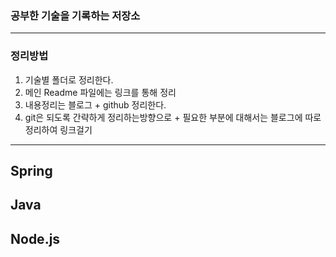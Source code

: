 ### 공부한 기술을 기록하는 저장소
----

### 정리방법
1. 기술별 폴더로 정리한다.
2. 메인 Readme 파일에는 링크를 통해 정리
3. 내용정리는 블로그 + github 정리한다.
4. git은 되도록 간략하게 정리하는방향으로 + 필요한 부분에 대해서는 블로그에 따로 정리하여 링크걸기

----
## Spring
## Java
## Node.js


